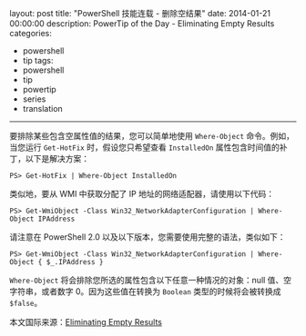 ﻿layout: post
title: "PowerShell 技能连载 - 删除空结果"
date: 2014-01-21 00:00:00
description: PowerTip of the Day - Eliminating Empty Results
categories:
- powershell
- tip
tags:
- powershell
- tip
- powertip
- series
- translation
---
要排除某些包含空属性值的结果，您可以简单地使用 `Where-Object` 命令。例如，当您运行 `Get-HotFix` 时，假设您只希望查看 `InstalledOn` 属性包含时间值的补丁，以下是解决方案：

	PS> Get-HotFix | Where-Object InstalledOn

类似地，要从 WMI 中获取分配了 IP 地址的网络适配器，请使用以下代码：

	PS> Get-WmiObject -Class Win32_NetworkAdapterConfiguration | Where-Object IPAddress

请注意在 PowerShell 2.0 以及以下版本，您需要使用完整的语法，类似如下：

	PS> Get-WmiObject -Class Win32_NetworkAdapterConfiguration | Where-Object { $_.IPAddress }

`Where-Object` 将会排除您所选的属性包含以下任意一种情况的对象：null 值、空字符串，或者数字 0。因为这些值在转换为 `Boolean` 类型的时候将会被转换成 `$false`。

<!--more-->
本文国际来源：[Eliminating Empty Results](http://powershell.com/cs/blogs/tips/archive/2014/01/21/eliminating-empty-results.aspx)
